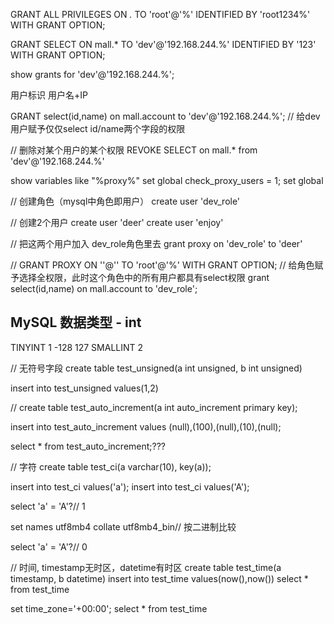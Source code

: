 

GRANT ALL PRIVILEGES ON *.* TO 'root'@'%' 
IDENTIFIED BY 'root1234%'
WITH GRANT OPTION;

GRANT SELECT ON mall.* TO 
'dev'@'192.168.244.%'
IDENTIFIED BY '123' WITH GRANT OPTION;

show grants for 'dev'@'192.168.244.%';

用户标识
用户名+IP

GRANT select(id,name) on mall.account to 'dev'@'192.168.244.%';
// 给dev用户赋予仅仅select id/name两个字段的权限

// 删除对某个用户的某个权限
REVOKE SELECT on mall.* from 'dev'@'192.168.244.%'

show variables like "%proxy%"
set global check_proxy_users = 1;
set global

// 创建角色（mysql中角色即用户）
create user 'dev_role'

// 创建2个用户
create user 'deer'
create user 'enjoy'

// 把这两个用户加入 dev_role角色里去
grant proxy on 'dev_role' to 'deer'

// GRANT PROXY ON ''@'' TO 'root'@'%' WITH GRANT OPTION;
// 给角色赋予选择全权限，此时这个角色中的所有用户都具有select权限
grant select(id,name) on mall.account to 'dev_role';



## MySQL 数据类型 - int

TINYINT 1 -128 127
SMALLINT 2 

// 无符号字段
create table test_unsigned(a int unsigned, b int unsigned)

insert into test_unsigned values(1,2)


// 
create table test_auto_increment(a int auto_increment primary key);

insert into test_auto_increment values (null),(100),(null),(10),(null);

select * from test_auto_increment;???


// 字符
create table test_ci(a varchar(10), key(a));

insert into test_ci values('a');
insert into test_ci values('A');

select 'a' = 'A'?// 1

set names utf8mb4 collate utf8mb4_bin// 按二进制比较

select 'a' = 'A'?// 0


// 时间, timestamp无时区，datetime有时区
create table test_time(a timestamp, b datetime)
insert into test_time values(now(),now())
select * from test_time

set time_zone='+00:00';
select * from test_time